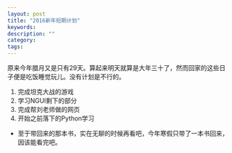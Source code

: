 ```yaml
---
layout: post
title: "2016新年短期计划"
keywords: 
description: ""
category: 
tags: 
---
```


<!--markdown-->  原来今年腊月又是只有29天。算起来明天就算是大年三十了，然而回家的这些日子便是吃饭睡觉玩儿。没有计划是不行的。  
1. 完成坦克大战的游戏  
2. 学习NGUI剩下的部分  
3. 完成帮刘老师做的网页  
4. 开始之前落下的Python学习  
* 至于带回来的那本书，实在无聊的时候再看吧，今年寒假只带了一本书回来，因该能看完吧。  
